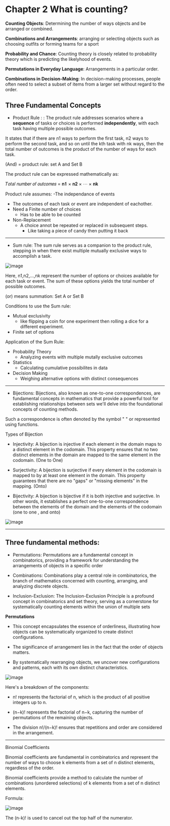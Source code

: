 # Chapter 2 What is counting?

**Counting Objects**: Determining the number of ways objects and be arranged or combined.

**Combinations and Arrangements**: arranging or selecting objects such as choosing outfits or forming teams for a sport

**Probability and Chance**: Counting theory is closely related to probability theory which is predicting the likelyhood of events.

**Permutations in Everyday Language**: Arrangements in a particular order.

**Combinations in Decision-Making**: In decision-making processes, people often need to select a subset of items from a larger set without regard to the order.

## Three Fundamental Concepts

- Product Rule :  : The product rule addresses scenarios where a **sequence** of
tasks or choices is performed **independently**, with each task having multiple possible outcomes. 

It states that if there are n1 ways to perform the first task, n2 ways
to perform the second task, and so on until the kth task with nk
ways, then the total number of outcomes is the product of the
number of ways for each task.

(And) = product rule: set A and Set B 

The product rule can be expressed mathematically as:

𝑇𝑜𝑡𝑎𝑙 𝑛𝑢𝑚𝑏𝑒𝑟 𝑜𝑓 𝑜𝑢𝑡𝑐𝑜𝑚𝑒𝑠 = 𝐧𝟏 × 𝐧𝟐 × ⋯ × 𝐧𝐤

Product rule assumes:
-The independance of events
  - The outcomes of each task or event are independent of eachother.
- Need a Finite number of choices
  - Has to be able to be counted
- Non-Replacement
  - A choice annot be repeated or replaced in subsequent steps.
    - Like taking a piece of candy then putting it back  
---

- Sum rule: The sum rule serves as a companion to the product rule,
stepping in when there exist multiple mutually exclusive ways to
accomplish a task.

![image](https://github.com/user-attachments/assets/6b4be5a4-fe40-41ee-bb32-bbbb36260390)

Here, n1,n2,...,nk represent the number of options or choices available
for each task or event. The sum of these options yields the total number
of possible outcomes.

(or) means summation: Set A or Set B

Conditions to use the Sum rule:
- Mutual exclusivity
  - like flipping a coin for one experiment then rolling a dice for a different experiment. 
- Finite set of options

Application of the Sum Rule:
- Probability Theory
  - Analyzing events with multiple mutally exclusive outcomes
- Statistics
  - Calculating cumulative possibilites in data
- Decision Making
  - Weighing alternative options with distinct consequences

  
---

- Bijections: Bijections, also known as one-to-one correspondences, are fundamental concepts in mathematics that provide a powerful tool for establishing relationships between sets we'll delve into the foundational concepts of counting methods.

Such a correspondence is often denoted by the symbol " " or represented using functions.

Types of Bijection
- Injectivity: A bijection is injective if each element in the domain
maps to a distinct element in the codomain. This property ensures
that no two distinct elements in the domain are mapped to the same
element in the codomain. (One to One)

- Surjectivity: A bijection is surjective if every element in the
codomain is mapped to by at least one element in the domain. This
property guarantees that there are no "gaps" or "missing elements" in
the mapping. (Onto) 

- Bijectivity: A bijection is bijective if it is both injective and
surjective. In other words, it establishes a perfect one-to-one
correspondence between the elements of the domain and the
elements of the codomain (one to one , and onto)

![image](https://github.com/user-attachments/assets/0c79987a-6906-4d66-896a-db1bcfe73009)

---

## Three fundamental methods:

- Permutations: Permutations are a fundamental concept in combinatorics,
providing a framework for understanding the arrangements of objects in a
specific order

- Combinations: Combinations play a central role in combinatorics, the
branch of mathematics concerned with counting, arranging, and analyzing
discrete objects.

- Inclusion-Exclusion: The Inclusion-Exclusion Principle is a profound
concept in combinatorics and set theory, serving as a cornerstone for
systematically counting elements within the union of multiple sets

**Permutations**
- This concept encapsulates the essence of orderliness,
illustrating how objects can be systematically
organized to create distinct configurations.

- The significance of arrangement lies in the fact that
the order of objects matters.

-  By systematically rearranging objects, we uncover
new configurations and patterns, each with its own
distinct characteristics.

![image](https://github.com/user-attachments/assets/2f1d0833-9392-4769-bbb8-8c95e4921dfa)

Here's a breakdown of the components:
- n! represents the factorial of n, which is the product of all positive
integers up to n.

- (n−k)! represents the factorial of n−k, capturing the number of
permutations of the remaining objects.

- The division n!/(n−k)! ensures that repetitions and order are considered
in the arrangement.

---
Binomial Coefficients

Binomial coefficients are fundamental in combinatorics and represent the
number of ways to choose k elements from a set of n distinct elements,
regardless of the order.

Binomial coefficients provide a method to calculate the number of
combinations (unordered selections) of k elements from a set of n distinct
elements.

Formula:

![image](https://github.com/user-attachments/assets/ec926193-b2d6-487a-b389-f22fb0c0ed9b)

The (n-k)! is used to cancel out the top half of the numerator.

